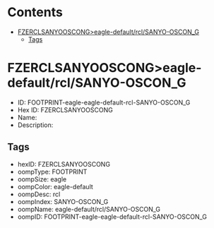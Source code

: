 



Contents
========

* [FZERCLSANYOOSCONG>eagle-default/rcl/SANYO-OSCON_G](#fzerclsanyooscongeagle-defaultrclsanyo-oscon_g)
	* [Tags](#tags)

# FZERCLSANYOOSCONG>eagle-default/rcl/SANYO-OSCON_G

- ID: FOOTPRINT-eagle-eagle-default-rcl-SANYO-OSCON_G
- Hex ID: FZERCLSANYOOSCONG
- Name: 
- Description: 

## Tags

- hexID: FZERCLSANYOOSCONG
- oompType: FOOTPRINT
- oompSize: eagle
- oompColor: eagle-default
- oompDesc: rcl
- oompIndex: SANYO-OSCON_G
- oompName: eagle-default/rcl/SANYO-OSCON_G
- oompID: FOOTPRINT-eagle-eagle-default-rcl-SANYO-OSCON_G
